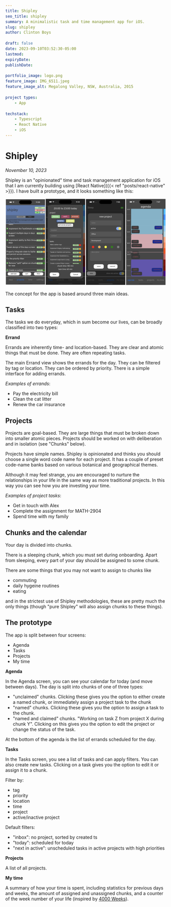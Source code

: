 ```yaml
---
title: Shipley
seo_title: shipley
summary: A minimalistic task and time management app for iOS.
slug: shipley
author: Clinton Boys

draft: false
date: 2023-09-10T03:52:30-05:00
lastmod: 
expiryDate: 
publishDate: 

portfolio_image: logo.png
feature_image: IMG_6511.jpeg
feature_image_alt: Megalong Valley, NSW, Australia, 2015

project types: 
    - App

techstack:
    - Typescript
    - React Native
    - iOS
---
```


# Shipley

*November 10, 2023*

Shipley is an "opinionated" time and task management application for iOS that I am currently building using [React Native]({{< ref "posts/react-native" >}}). I have built a prototype, and it looks something like this:

![Labour force and Labor vote](shipley_scrns.png)

The concept for the app is based around three main ideas. 

## Tasks

The tasks we do everyday, which in sum become our lives, can be broadly classified into two types: 

**Errand**

Errands are inherently time- and location-based. They are clear and atomic things that must be done.  They are often repeating tasks.

The main Errand view shows the errands for the day. They can be filtered by tag or location. They can be ordered by priority. There is a simple interface for adding errands. 

*Examples of errands*:

- Pay the electricity bill
- Clean the cat litter
- Renew the car insurance

## Projects

Projects are goal-based. They are large things that must be broken down into smaller atomic pieces. Projects should be worked on with deliberation and in isolation (see "Chunks" below). 

Projects have simple names. Shipley is opinionated and thinks you should choose a single word code name for each project. It has a couple of preset code-name banks based on various botanical and geographical themes.

Although it may feel strange, you are encouraged to nurture the relationships in your life in the same way as more traditional projects.
In this way you can see how you are investing your time. 

*Examples of project tasks*:

- Get in touch with Alex
- Complete the assignment for MATH-2904
- Spend time with my family

## Chunks and the calendar

Your day is divided into chunks.

There is a sleeping chunk, which you must set during onboarding.
Apart from sleeping, every part of your day should be assigned to some chunk.

There are some things that you may not want to assign to chunks like

- commuting
- daily hygeine routines
- eating

and in the strictest use of Shipley methodologies, these are pretty much the only things (though "pure Shipley" will also assign chunks to these things). 

## The prototype

The app is split between four screens:

- Agenda
- Tasks
- Projects
- My time  

**Agenda**

In the Agenda screen, you can see your calendar for today (and move between days). The day is split into chunks of one of three types:

- "unclaimed" chunks. Clicking these gives you the option to either create a named chunk, or immediately assign a project task to the chunk
- "named" chunks. Clicking these gives you the option to assign a task to the chunk.
- "named and claimed" chunks. "Working on task Z from project X during chunk Y". Clicking on this gives you the option to edit the project or change the status of the task.

At the bottom of the agenda is the list of errands scheduled for the day. 

**Tasks**

In the Tasks screen, you see a list of tasks and can apply filters. You can also create new tasks. Clicking on a task gives you the option to edit it or assign it to a chunk.

Filter by:

- tag
- priority
- location
- time
- project
- active/inactive project

Default filters:

- "inbox": no project, sorted by created ts
- "today": scheduled for today
- "next in active": unscheduled tasks in active projects with high priorities

**Projects**

A list of all projects. 

**My time**

A summary of how your time is spent, including statistics for previous days and weeks, the amount of assigned and unassigned chunks, and a counter of the week number of your life (inspired by [4000 Weeks](https://en.wikipedia.org/wiki/Four_Thousand_Weeks:_Time_Management_for_Mortals)). 

